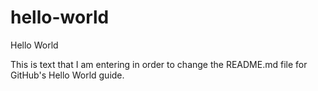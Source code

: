 # hello-world
Hello World

This is text that I am entering in order to change the README.md file for GitHub's Hello World guide.
